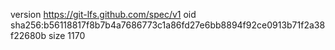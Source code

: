 version https://git-lfs.github.com/spec/v1
oid sha256:b56118817f8b7b4a7686773c1a86fd27e6bb8894f92ce0913b71f2a38f22680b
size 1170
